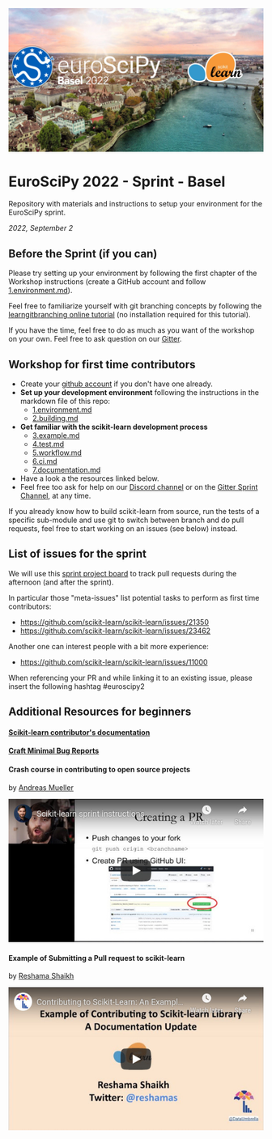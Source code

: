 [![Crash course in contributing to open source projects](images/EuroSciPydevsprint.jpg)](https://www.euroscipy.org/2022/sprint.html)

# EuroSciPy 2022 - Sprint - Basel
Repository with materials and instructions to setup your environment for the EuroSciPy sprint.

_2022, September 2_

## Before the Sprint (if you can)

Please try setting up your environment by following the first chapter of the
Workshop instructions (create a GitHub account and follow
[1.environment.md](1.environment.md)).

Feel free to familiarize yourself with git branching concepts by following the
[learngitbranching online tutorial](https://learngitbranching.js.org/) (no
installation required for this tutorial).

If you have the time, feel free to do as much as you want of the workshop on
your own. Feel free to ask question on our [Gitter](https://gitter.im/scikit-learn/scikit-learn).

## Workshop for first time contributors

- Create your [github account](https://github.com/join?ref_cta=Sign+up&ref_loc=header+logged+out&ref_page=%2F&source=header-home) 
if you don't have one already.
- **Set up your development environment** following the instructions in the markdown file of this repo:
  - [1.environment.md](1.environment.md)
  - [2.building.md](2.building.md)
- **Get familiar with the scikit-learn development process**
  - [3.example.md](3.example.md)
  - [4.test.md](4.test.md)
  - [5.workflow.md](5.workflow.md)
  - [6.ci.md](6.ci.md)
  - [7.documentation.md](7.documentation.md)
- Have a look a the resources linked below.
- Feel free too ask for help on our [Discord channel](https://discord.gg/D7k9Ez8u) or on the [Gitter Sprint Channel](https://gitter.im/scikit-learn/sprint), at any time.

If you already know how to build scikit-learn from source, run the tests of a
specific sub-module and use git to switch between branch and do pull requests,
feel free to start working on an issues (see below) instead.

## List of issues for the sprint

We will use this [sprint project board](https://github.com/orgs/scikit-learn-inria-fondation/projects/5) to
track pull requests during the afternoon (and after the sprint).

In particular those "meta-issues" list potential tasks to perform as first time contributors:

- https://github.com/scikit-learn/scikit-learn/issues/21350
- https://github.com/scikit-learn/scikit-learn/issues/23462

Another one can interest people with a bit more experience:

- https://github.com/scikit-learn/scikit-learn/issues/11000

When referencing your PR and while linking it to an existing issue, please insert the following hashtag
#euroscipy2

## Additional Resources for beginners

#### [Scikit-learn contributor's documentation](https://scikit-learn.org/dev/developers/contributing.html)

#### [Craft Minimal Bug Reports](https://matthewrocklin.com/blog/work/2018/02/28/minimal-bug-reports)

#### Crash course in contributing to open source projects

by [Andreas Mueller](https://github.com/amueller)

[![Crash course in contributing to open source projects](images/amueller.jpg)](https://www.youtube.com/embed/5OL8XoMMOfA)

#### Example of Submitting a Pull request to scikit-learn

by [Reshama Shaikh](https://github.com/reshamas/)

[![Example of Submitting a Pull request to scikit-learn](images/reshamas.jpg)](https://www.youtube.com/embed/PU1WyDPGePI)
